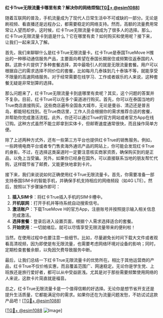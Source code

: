 **红卡True无限流量卡哪里有卖？解决你的网络烦恼[[TG💪+ @esim1088](https://t.me/s/esim1088)]**

随着互联网的普及，手机流量成为了现代人日常生活中不可或缺的一部分。无论是刷视频、看直播还是远程办公，都需要稳定的网络支持。然而，高额的流量费用常常让人望而却步。这时候，红卡True无限流量卡就成为了很多人的选择。那么，红卡True无限流量卡到底是什么？它在哪里有卖？如何购买和使用呢？接下来，让我们一起来深入了解。

首先，我们来聊聊什么是红卡True无限流量卡。红卡True是泰国TrueMove H推出的一种移动通信服务产品，主要面向希望在泰国长期居住或频繁往返泰国的人群。这款卡片提供了多种套餐选择，其中最吸引人的就是无限流量套餐。用户可以根据自己的需求选择不同价位的套餐，比如每月几泰铢到几十泰铢不等，就能享受不限量的高速网络服务。对于经常需要在线学习、工作或者娱乐的人来说，这种套餐无疑是非常划算的选择。

那么问题来了，红卡True无限流量卡到底哪里有卖呢？其实，这个问题的答案并不复杂。目前，红卡True可以在多个渠道进行购买。首先，你可以在泰国当地的True商店直接购买。这些商店遍布全国各大城市，无论是曼谷、清迈还是普吉岛，都能轻松找到。在True商店里，工作人员会根据你的需求推荐合适的套餐，并帮助你完成激活流程。此外，你还可以通过True的官方网站或者官方App在线订购。这种方式虽然不能立即拿到实体卡，但邮寄速度通常很快，而且操作简单方便。

除了上述两种方式外，还有一些第三方平台也提供红卡True的销售服务。例如，一些跨境电商平台或者专门售卖海外通讯产品的网站上，你可能会发现红卡True的身影。不过，在选择这类渠道时一定要注意核实商家资质，确保购买到的是正品，以免上当受骗。另外，如果你已经身在国外，可以直接联系当地的朋友帮忙代购，这样既节省了邮费，又能更快地拿到卡片。

接下来，我们来说说如何正确使用红卡True无限流量卡。首先，你需要准备一部支持泰国SIM卡的智能手机，并确保手机支持相应的网络频段（如4G LTE）。然后，按照以下步骤操作即可：

1. **插入SIM卡**：将红卡True插入手机的SIM卡槽中。
2. **开机联网**：打开手机并等待系统自动搜索信号。
3. **激活账户**：下载TrueMove H的官方App，注册账号并按照提示输入相关信息完成激活。
4. **选择套餐**：登录后进入设置页面，根据个人需求选择适合的套餐。
5. **开始使用**：一切就绪后，就可以尽情享受无限流量带来的便利啦！

当然，在使用过程中也要注意一些细节。比如，尽量避免长时间下载大文件或者观看高清视频，因为即使是有无限流量，也需要考虑网络环境对设备的影响；同时，定期检查套餐余额，以免因欠费导致服务中断。

最后，让我们总结一下红卡True无限流量卡的优势所在。相比于其他运营商的产品，红卡True不仅价格实惠，而且覆盖范围广、网速稳定。无论你是学生党、上班族还是旅行爱好者，都可以从中受益匪浅。尤其是对于那些需要频繁使用网络的人来说，这款卡片简直就是福音。

总之，红卡True无限流量卡是一个值得信赖的好选择。无论你是想节省开支还是提升生活质量，它都能满足你的需求。如果你还在为流量问题发愁，不妨试试这款产品吧！[[TG💪+ @esim1088](https://t.me/s/esim1088)]

[[TG💪+ @esim1088](https://t.me/s/esim1088) ![Image](https://i.postimg.cc/4NQfJmqS/Snipaste-2025-05-13-00-14-12.png)]